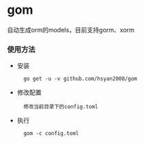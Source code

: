 # gom
自动生成orm的models，目前支持gorm、xorm

### 使用方法
* 安装

        go get -u -v github.com/hsyan2008/gom
* 修改配置
        
        修改当前目录下的config.toml
* 执行

        gom -c config.toml
